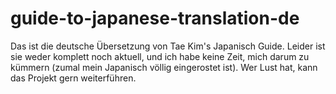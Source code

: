 # guide-to-japanese-translation-de

Das ist die deutsche Übersetzung von Tae Kim's Japanisch Guide. Leider ist sie weder komplett noch aktuell, und ich habe 
keine Zeit, mich darum zu kümmern (zumal mein Japanisch völlig eingerostet ist). Wer Lust hat, kann das Projekt gern 
weiterführen.
